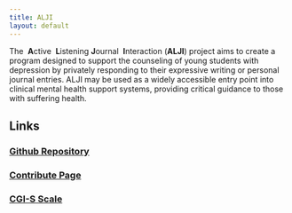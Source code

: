 ```yaml
---
title: ALJI
layout: default
---
```


The ​ **A**ctive ​ **L**​istening ​ **J**​ournal ​ **I**​nteraction (​ **ALJI**​) project aims to create a program designed to support the counseling of young students with depression by privately responding to their expressive writing or personal journal entries. ALJI may be used as a widely accessible entry point into clinical mental health support systems, providing critical guidance to those with suffering health.

## Links
### [Github Repository](https://github.com/sublime09/ALJI)
### [Contribute Page](./contribute)
### [**CGI-S Scale**](./CGIS_Scale)

<!-- ### [**ALJI Labeling Instructions**](./Labeling_Instructions) -->
